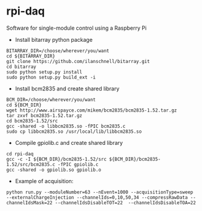 # rpi-daq
Software for single-module control using a Raspberry Pi

 * Install bitarray python package
 ```
 BITARRAY_DIR=/choose/wherever/you/want
 cd ${BITARRAY_DIR}
 git clone https://github.com/ilanschnell/bitarray.git
 cd bitarray
 sudo python setup.py install
 sudo python setup.py build_ext -i
 ```
 
 * Install bcm2835 and create shared library
```
BCM_DIR=/choose/wherever/you/want
cd ${BCM_DIR}
wget http://www.airspayce.com/mikem/bcm2835/bcm2835-1.52.tar.gz
tar zxvf bcm2835-1.52.tar.gz
cd bcm2835-1.52/src
gcc -shared -o libbcm2835.so -fPIC bcm2835.c
sudo cp libbcm2835.so /usr/local/lib/libbcm2835.so
```

* Compile gpiolib.c and create shared library
```
cd rpi-daq
gcc -c -I ${BCM_DIR}/bcm2835-1.52/src ${BCM_DIR}/bcm2835-1.52/src/bcm2835.c -fPIC gpiolib.c
gcc -shared -o gpiolib.so gpiolib.o
```  

* Example of acquisition:
```
python run.py --moduleNumber=63 --nEvent=1000 --acquisitionType=sweep --externalChargeInjection --channelIds=0,10,50,34 --compressRawData --channelIdsMask=22 --channelIdsDisableTOT=22  --channelIdsDisableTOA=22
```
